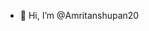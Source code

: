 - 👋 Hi, I’m @Amritanshupan20

<!---
Amritanshupan20/Amritanshupan20 is a ✨ special ✨ repository because its `README.md` (this file) appears on your GitHub profile.
You can click the Preview link to take a look at your changes.
--->
